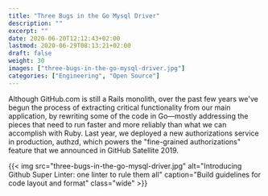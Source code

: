 ```yaml
---
title: "Three Bugs in the Go Mysql Driver"
description: ""
excerpt: ""
date: 2020-06-20T12:12:43+02:00
lastmod: 2020-06-29T08:13:21+02:00
draft: false
weight: 30
images: ["three-bugs-in-the-go-mysql-driver.jpg"]
categories: ["Engineering", "Open Source"]
---
```


Although GitHub.com is still a Rails monolith, over the past few years we've begun the process of extracting critical functionality from our main application, by rewriting some of the code in Go—mostly addressing the pieces that need to run faster and more reliably than what we can accomplish with Ruby. Last year, we deployed a new authorizations service in production, authzd, which powers the "fine-grained authorizations" feature that we announced in GitHub Satellite 2019.

{{< img src="three-bugs-in-the-go-mysql-driver.jpg" alt="Introducing Github Super Linter: one linter to rule them all" caption="Build guidelines for code layout and format" class="wide" >}}
